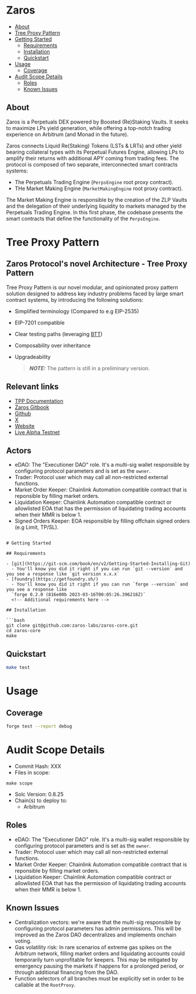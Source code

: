 # Zaros

- [About](#about)
- [Tree Proxy Pattern](#tree-proxy-pattern)
- [Getting Started](#getting-started)
  - [Requirements](#requirements)
  - [Installation](#installation)
  - [Quickstart](#quickstart)
- [Usage](#usage)
  - [Coverage](#coverage)
- [Audit Scope Details](#audit-scope-details)
  - [Roles](#roles)
  - [Known Issues](#known-issues)

## About

Zaros is a Perpetuals DEX powered by Boosted (Re)Staking Vaults. It seeks to maximize LPs yield generation, while offering a
top-notch trading experience on Arbitrum (and Monad in the future).

Zaros connects Liquid Re(Staking) Tokens (LSTs & LRTs) and other yield bearing collateral types with its Perpetual Futures
Engine, allowing LPs to amplify their returns with additional APY coming from trading fees. The protocol is composed of two
separate, interconnected smart contracts systems:

- The Perpetuals Trading Engine (`PerpsEngine` root proxy contract).
- THe Market Making Engine (`MarketMakingEngine` root proxy contract).

The Market Making Engine is responsible by the creation of the ZLP Vaults and the delegation of their underlying liquidity to
markets managed by the Perpetuals Trading Engine. In this first phase, the codebase presents the smart contracts that define
the functionality of the `PerpsEngine`.

# Tree Proxy Pattern

## Zaros Protocol's novel Architecture - Tree Proxy Pattern

Tree Proxy Pattern is our novel modular, and opinionated proxy pattern solution designed to address key industry problems
faced by large smart contract systems, by introducing the following solutions:

- Simplified terminology (Compared to e.g EIP-2535)
- EIP-7201 compatible
- Clear testing paths (leveraging [BTT](https://github.com/PaulRBerg/btt-examples))
- Composability over inheritance
- Upgradeability

  > **_NOTE:_** The pattern is still in a preliminary version.

## Relevant links

- [TPP Documentation](https://docs.zaros.fi/overview/getting-started/tree-proxy-pattern)
- [Zaros Gitbook](https://docs.zaros.fi/overview)
- [Github](https://github.com/zaros-labs/zaros-core)
- [X](https://x.com/zarosfi)
- [Website](https://www.zaros.fi/)
- [Live Alpha Testnet](https://testnet.app.zaros.fi/)

## Actors

- eDAO: The "Executioner DAO" role. It's a multi-sig wallet responsible by configuring protocol parameters and is set as the
  `owner`.
- Trader: Protocol user which may call all non-restricted external functions.
- Market Order Keeper: Chainlink Automation compatible contract that is reponsible by filling market orders.
- Liquidation Keeper: Chainlink Automation compatible contract or allowlisted EOA that has the permission of liquidating
  trading accounts when their MMR is below 1.
- Signed Orders Keeper: EOA responsible by filling offchain signed orders (e.g Limit, TP/SL).

````

# Getting Started

## Requirements

- [git](https://git-scm.com/book/en/v2/Getting-Started-Installing-Git)
  - You'll know you did it right if you can run `git --version` and you see a response like `git version x.x.x`
- [foundry](https://getfoundry.sh/)
  - You'll know you did it right if you can run `forge --version` and you see a response like
  `forge 0.2.0 (816e00b 2023-03-16T00:05:26.396218Z)`
  <!-- Additional requirements here -->

## Installation

```bash
git clone git@github.com:zaros-labs/zaros-core.git
cd zaros-core
make
````

## Quickstart

```bash
make test
```

# Usage

## Coverage

```bash
forge test --report debug
```

# Audit Scope Details

- Commit Hash: XXX
- Files in scope:

```
make scope
```

- Solc Version: 0.8.25
- Chain(s) to deploy to:
  - Arbitrum

## Roles

- eDAO: The "Executioner DAO" role. It's a multi-sig wallet responsible by configuring protocol parameters and is set as the
  `owner`.
- Trader: Protocol user which may call all non-restricted external functions.
- Market Order Keeper: Chainlink Automation compatible contract that is reponsible by filling market orders.
- Liquidation Keeper: Chainlink Automation compatible contract or allowlisted EOA that has the permission of liquidating
  trading accounts when their MMR is below 1.

## Known Issues

- Centralization vectors: we're aware that the multi-sig responsible by configuring protocol parameters has admin
  permissions. This will be improved as the Zaros DAO decentralizes and implements onchain voting.
- Gas volatility risk: In rare scenarios of extreme gas spikes on the Arbitrum network, filling market orders and liquidating
  accounts could temporarily turn unprofitable for keepers. This may be mitigated by emergency pausing the markets if happens
  for a prolonged period, or through additional financing from the DAO.
- Function selectors of all branches must be explicitly set in order to be callable at the `RootProxy`.
